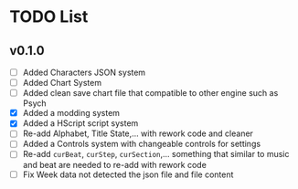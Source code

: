 # TODO List
## v0.1.0
- [ ] Added Characters JSON system
- [ ] Added Chart System
- [ ] Added clean save chart file that compatible to other engine such as Psych
- [X] Added a modding system
- [X] Added a HScript script system
- [ ] Re-add Alphabet, Title State,... with rework code and cleaner
- [ ] Added a Controls system with changeable controls for settings
- [ ] Re-add `curBeat`, `curStep`, `curSection`,... something that similar to music and beat are needed to re-add with rework code
- [ ] Fix Week data not detected the json file and file content